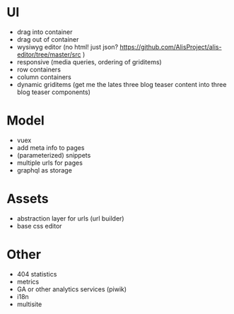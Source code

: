 # UI
 * drag into container
 * drag out of container
 * wysiwyg editor (no html! just json? https://github.com/AlisProject/alis-editor/tree/master/src )
 * responsive (media queries, ordering of griditems)
 * row containers
 * column containers
 * dynamic griditems (get me the lates three blog teaser content into three
 blog teaser components)

# Model 
 * vuex 
 * add meta info to pages
 * (parameterized) snippets
 * multiple urls for pages
 * graphql as storage
 

# Assets
 * abstraction layer for urls (url builder)
 * base css editor

# Other
 * 404 statistics
 * metrics
 * GA or other analytics services (piwik)
 * i18n
 * multisite

  